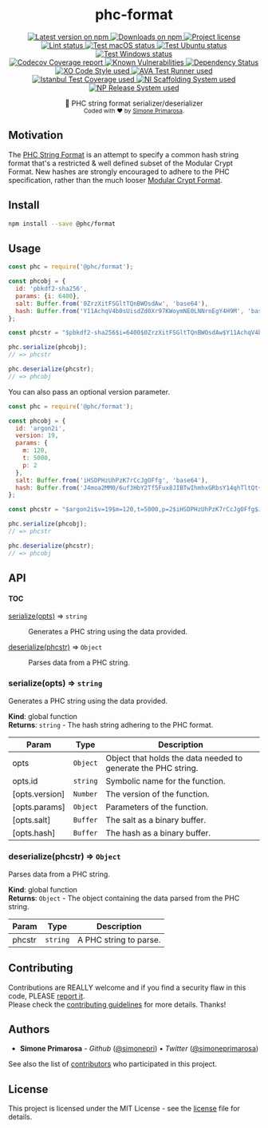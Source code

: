 <h1 align="center">
  <b>phc-format</b>
</h1>
<p align="center">
  <!-- Version - npm -->
  <a href="https://www.npmjs.com/package/@phc/format">
    <img src="https://img.shields.io/npm/v/@phc/format.svg" alt="Latest version on npm" />
  </a>
  <!-- Downloads - npm -->
  <a href="https://npm-stat.com/charts.html?package=@phc/format">
    <img src="https://img.shields.io/npm/dt/@phc/format.svg" alt="Downloads on npm" />
  </a>
  <!-- License - MIT -->
  <a href="https://github.com/simonepri/phc-format/tree/master/license">
    <img src="https://img.shields.io/github/license/simonepri/phc-format.svg" alt="Project license" />
  </a>

  <br/>

  <!-- Lint -->
  <a href="https://github.com/simonepri/phc-format/actions?query=workflow:lint+branch:master">
    <img src="https://github.com/simonepri/phc-format/workflows/lint/badge.svg?branch=master" alt="Lint status" />
  </a>
  <!-- Test - macOS -->
  <a href="https://github.com/simonepri/phc-format/actions?query=workflow:test-macos+branch:master">
    <img src="https://github.com/simonepri/phc-format/workflows/test-macos/badge.svg?branch=master" alt="Test macOS status" />
  </a>
  <!-- Test - Ubuntu -->
  <a href="https://github.com/simonepri/phc-format/actions?query=workflow:test-ubuntu+branch:master">
    <img src="https://github.com/simonepri/phc-format/workflows/test-ubuntu/badge.svg?branch=master" alt="Test Ubuntu status" />
  </a>
  <!-- Test - Windows -->
  <a href="https://github.com/simonepri/phc-format/actions?query=workflow:test-windows+branch:master">
    <img src="https://github.com/simonepri/phc-format/workflows/test-windows/badge.svg?branch=master" alt="Test Windows status" />
  </a>

  <br/>

  <!-- Coverage - Codecov -->
  <a href="https://codecov.io/gh/simonepri/phc-format">
    <img src="https://img.shields.io/codecov/c/github/simonepri/phc-format/master.svg" alt="Codecov Coverage report" />
  </a>
  <!-- DM - Snyk -->
  <a href="https://snyk.io/test/github/simonepri/phc-format?targetFile=package.json">
    <img src="https://snyk.io/test/github/simonepri/phc-format/badge.svg?targetFile=package.json" alt="Known Vulnerabilities" />
  </a>
  <!-- DM - David -->
  <a href="https://david-dm.org/simonepri/phc-format">
    <img src="https://david-dm.org/simonepri/phc-format/status.svg" alt="Dependency Status" />
  </a>

  <br/>

  <!-- Code Style - XO-Prettier -->
  <a href="https://github.com/xojs/xo">
    <img src="https://img.shields.io/badge/code_style-XO+Prettier-5ed9c7.svg" alt="XO Code Style used" />
  </a>
  <!-- Test Runner - AVA -->
  <a href="https://github.com/avajs/ava">
    <img src="https://img.shields.io/badge/test_runner-AVA-fb3170.svg" alt="AVA Test Runner used" />
  </a>
  <!-- Test Coverage - Istanbul -->
  <a href="https://github.com/istanbuljs/nyc">
    <img src="https://img.shields.io/badge/test_coverage-NYC-fec606.svg" alt="Istanbul Test Coverage used" />
  </a>
  <!-- Init - ni -->
  <a href="https://github.com/simonepri/ni">
    <img src="https://img.shields.io/badge/initialized_with-ni-e74c3c.svg" alt="NI Scaffolding System used" />
  </a>
  <!-- Release - np -->
  <a href="https://github.com/sindresorhus/np">
    <img src="https://img.shields.io/badge/released_with-np-6c8784.svg" alt="NP Release System used" />
  </a>
</p>
<p align="center">
  📝 PHC string format serializer/deserializer

  <br/>

  <sub>
    Coded with ❤️ by <a href="#authors">Simone Primarosa</a>.
  </sub>
</p>

## Motivation
The [PHC String Format][specs:phc] is an attempt to specify a common hash string format that's a restricted & well defined subset of the Modular Crypt Format. New hashes are strongly encouraged to adhere to the PHC specification, rather than the much looser [Modular Crypt Format][specs:mcf].

## Install

```bash
npm install --save @phc/format
```

## Usage

```js
const phc = require('@phc/format');

const phcobj = {
  id: 'pbkdf2-sha256',
  params: {i: 6400},
  salt: Buffer.from('0ZrzXitFSGltTQnBWOsdAw', 'base64'),
  hash: Buffer.from('Y11AchqV4b0sUisdZd0Xr97KWoymNE0LNNrnEgY4H9M', 'base64'),
};

const phcstr = "$pbkdf2-sha256$i=6400$0ZrzXitFSGltTQnBWOsdAw$Y11AchqV4b0sUisdZd0Xr97KWoymNE0LNNrnEgY4H9M";

phc.serialize(phcobj);
// => phcstr

phc.deserialize(phcstr);
// => phcobj
```

You can also pass an optional version parameter.

```js
const phc = require('@phc/format');

const phcobj = {
  id: 'argon2i',
  version: 19,
  params: {
    m: 120,
    t: 5000,
    p: 2
  },
  salt: Buffer.from('iHSDPHzUhPzK7rCcJgOFfg', 'base64'),
  hash: Buffer.from('J4moa2MM0/6uf3HbY2Tf5Fux8JIBTwIhmhxGRbsY14qhTltQt+Vw3b7tcJNEbk8ium8AQfZeD4tabCnNqfkD1g', 'base64'),
};

const phcstr = "$argon2i$v=19$m=120,t=5000,p=2$iHSDPHzUhPzK7rCcJgOFfg$J4moa2MM0/6uf3HbY2Tf5Fux8JIBTwIhmhxGRbsY14qhTltQt+Vw3b7tcJNEbk8ium8AQfZeD4tabCnNqfkD1g";

phc.serialize(phcobj);
// => phcstr

phc.deserialize(phcstr);
// => phcobj
```

## API

#### TOC
<dl>
<dt><a href="#serialize">serialize(opts)</a> ⇒ <code>string</code></dt>
<dd><p>Generates a PHC string using the data provided.</p>
</dd>
<dt><a href="#deserialize">deserialize(phcstr)</a> ⇒ <code>Object</code></dt>
<dd><p>Parses data from a PHC string.</p>
</dd>
</dl>

<a name="serialize"></a>

### serialize(opts) ⇒ <code>string</code>
Generates a PHC string using the data provided.

**Kind**: global function  
**Returns**: <code>string</code> - The hash string adhering to the PHC format.  

| Param | Type | Description |
| --- | --- | --- |
| opts | <code>Object</code> | Object that holds the data needed to generate the PHC string. |
| opts.id | <code>string</code> | Symbolic name for the function. |
| [opts.version] | <code>Number</code> | The version of the function. |
| [opts.params] | <code>Object</code> | Parameters of the function. |
| [opts.salt] | <code>Buffer</code> | The salt as a binary buffer. |
| [opts.hash] | <code>Buffer</code> | The hash as a binary buffer. |

<a name="deserialize"></a>

### deserialize(phcstr) ⇒ <code>Object</code>
Parses data from a PHC string.

**Kind**: global function  
**Returns**: <code>Object</code> - The object containing the data parsed from the PHC string.  

| Param | Type | Description |
| --- | --- | --- |
| phcstr | <code>string</code> | A PHC string to parse. |

## Contributing
Contributions are REALLY welcome and if you find a security flaw in this code, PLEASE [report it][new issue].  
Please check the [contributing guidelines][contributing] for more details. Thanks!

## Authors
- **Simone Primarosa** - *Github* ([@simonepri][github:simonepri]) • *Twitter* ([@simoneprimarosa][twitter:simoneprimarosa])

See also the list of [contributors][contributors] who participated in this project.

## License
This project is licensed under the MIT License - see the [license][license] file for details.


<!-- Links -->
[start]: https://github.com/simonepri/phc-format#start-of-content
[new issue]: https://github.com/simonepri/phc-format/issues/new
[contributors]: https://github.com/simonepri/phc-format/contributors

[license]: https://github.com/simonepri/phc-format/tree/master/license
[contributing]: https://github.com/simonepri/phc-format/tree/master/.github/contributing.md

[github:simonepri]: https://github.com/simonepri
[twitter:simoneprimarosa]: http://twitter.com/intent/user?screen_name=simoneprimarosa

[specs:mcf]: https://github.com/ademarre/binary-mcf
[specs:phc]: https://github.com/P-H-C/phc-string-format/blob/master/phc-sf-spec.md
